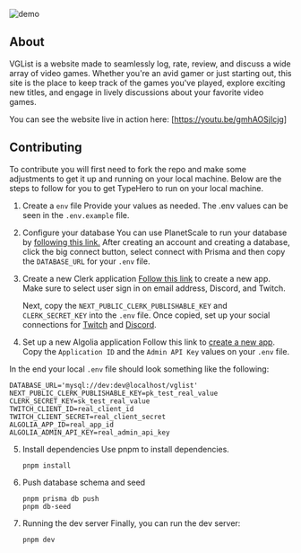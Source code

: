 ![demo](https://media.discordapp.net/attachments/1106206570091663410/1163612175890395246/demo-2.png?ex=65403549&is=652dc049&hm=d914d2fcfc73bae1dd7cbc8c137189a318f3a738b8c80581df9bb830bebfffa0&=&width=954&height=537)

## About

VGList is a website made to seamlessly log, rate, review, and discuss a wide array of video games. Whether you're an avid gamer or just starting out, this site is the place to keep track of the games you've played, explore exciting new titles, and engage in lively discussions about your favorite video games.

You can see the website live in action here: [https://youtu.be/gmhAOSjIcjg]

## Contributing

To contribute you will first need to fork the repo and make some adjustments to get it up and running on your local machine. Below are the steps to follow for you to get TypeHero to run on your local machine.

1. Create a `env` file
   Provide your values as needed. The .env values can be seen in the `.env.example` file.

2. Configure your database
   You can use PlanetScale to run your database by [following this link.](https://planetscale.com/docs/tutorials/planetscale-quick-start-guide) After creating an account and creating a database, click the big connect button, select connect with Prisma and then copy the `DATABASE_URL` for your `.env` file.

3. Create a new Clerk application
   [Follow this link](https://clerk.com/docs/quickstarts/setup-clerk) to create a new app. Make sure to select user sign in on email address, Discord, and Twitch.

   Next, copy the `NEXT_PUBLIC_CLERK_PUBLISHABLE_KEY` and `CLERK_SECRET_KEY` into the `.env` file. Once copied, set up your social connections for [Twitch](https://clerk.com/docs/authentication/social-connections/twitch) and [Discord](https://clerk.com/docs/authentication/social-connections/discord).

4. Set up a new Algolia application
   Follow this link to [create a new app](https://dashboard.algolia.com/users/sign_in). Copy the `Application ID` and the `Admin API Key` values on your `.env` file.

In the end your local `.env` file should look something like the following:

```
DATABASE_URL='mysql://dev:dev@localhost/vglist'
NEXT_PUBLIC_CLERK_PUBLISHABLE_KEY=pk_test_real_value
CLERK_SECRET_KEY=sk_test_real_value
TWITCH_CLIENT_ID=real_client_id
TWITCH_CLIENT_SECRET=real_client_secret
ALGOLIA_APP_ID=real_app_id
ALGOLIA_ADMIN_API_KEY=real_admin_api_key
```

5. Install dependencies
   Use pnpm to install dependencies.

   ```
   pnpm install
   ```

6. Push database schema and seed

   ```
   pnpm prisma db push
   pnpm db-seed
   ```

7. Running the dev server
   Finally, you can run the dev server:

   ```
   pnpm dev
   ```
